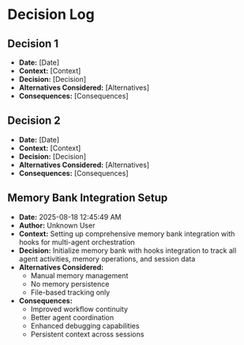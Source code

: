 # Decision Log

## Decision 1
- **Date:** [Date]
- **Context:** [Context]
- **Decision:** [Decision]
- **Alternatives Considered:** [Alternatives]
- **Consequences:** [Consequences]

## Decision 2
- **Date:** [Date]
- **Context:** [Context]
- **Decision:** [Decision]
- **Alternatives Considered:** [Alternatives]
- **Consequences:** [Consequences]

## Memory Bank Integration Setup
- **Date:** 2025-08-18 12:45:49 AM
- **Author:** Unknown User
- **Context:** Setting up comprehensive memory bank integration with hooks for multi-agent orchestration
- **Decision:** Initialize memory bank with hooks integration to track all agent activities, memory operations, and session data
- **Alternatives Considered:** 
  - Manual memory management
  - No memory persistence
  - File-based tracking only
- **Consequences:** 
  - Improved workflow continuity
  - Better agent coordination
  - Enhanced debugging capabilities
  - Persistent context across sessions
